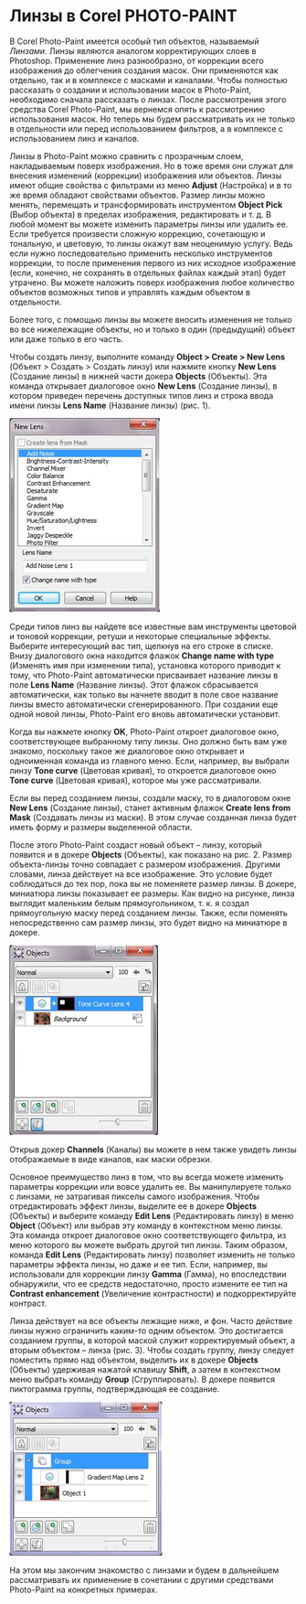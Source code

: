 # Линзы в Corel PHOTO-PAINT

В Corel Photo-Paint имеется особый тип объектов, называемый _Линзами_. Линзы являются аналогом корректирующих слоев в Photoshop. Применение линз разнообразно, от коррекции всего изображения до облегчения создания масок. Они применяются как отдельно, так и в комплексе с масками и каналами. Чтобы полностью рассказать о создании и использовании масок в Photo-Paint, необходимо сначала рассказать о линзах. После рассмотрения этого средства Corel Photo-Paint, мы вернемся опять к рассмотрению использования масок. Но теперь мы будем рассматривать их не только в отдельности или перед использованием фильтров, а в комплексе с использованием линз и каналов.

Линзы в Photo-Paint можно сравнить с прозрачным слоем, накладываемым поверх изображения. Но в тоже время они служат для внесения изменений (коррекции) изображения или объектов. Линзы имеют общие свойства с фильтрами из меню **Adjust** (Настройка) и в то же время обладают свойствами объектов. Размер линзы можно менять, перемещать и трансформировать инструментом **Object Pick** (Выбор объекта) в пределах изображения, редактировать и т. д. В любой момент вы можете изменить параметры линзы или удалить ее. Если требуется произвести сложную коррекцию, сочетающую и тональную, и цветовую, то линзы окажут вам неоценимую услугу. Ведь если нужно последовательно применить несколько инструментов коррекции, то после применения первого из них исходное изображение (если, конечно, не сохранять в отдельных файлах каждый этап) будет утрачено. Вы можете наложить поверх изображения любое количество объектов возможных типов и управлять каждым объектом в отдельности.

Более того, с помощью линзы вы можете вносить изменения не только во все нижележащие объекты, но и только в один (предыдущий) объект или даже только в его часть.

Чтобы создать линзу, выполните команду **Object > Create > New Lens** (Объект > Создать > Создать линзу) или нажмите кнопку **New Lens** (Создание линзы) в нижней части докера **Objects** (Объекты). Эта команда открывает диалоговое окно **New Lens** (Создание линзы), в котором приведен перечень доступных типов линз и строка ввода имени линзы **Lens Name** (Название линзы) (рис. 1).

![Линзы в Corel PHOTO-PAINT](./db54f691-f317-48f9-89de-75566d0e7588.jpg)

Среди типов линз вы найдете все известные вам инструменты цветовой и тоновой коррекции, ретуши и некоторые специальные эффекты. Выберите интересующий вас тип, щелкнув на его строке в списке. Внизу диалогового окна находится флажок **Change name with type** (Изменять имя при изменении типа), установка которого приводит к тому, что Photo-Paint автоматически присваивает название линзы в поле **Lens Name** (Название линзы). Этот флажок сбрасывается автоматически, как только вы начнете вводит в поле свое название линзы вместо автоматически сгенерированного. При создании еще одной новой линзы, Photo-Paint его вновь автоматически установит.

Когда вы нажмете кнопку **OK**, Photo-Paint откроет диалоговое окно, соответствующее выбранному типу линзы. Оно должно быть вам уже знакомо, поскольку такое же диалоговое окно открывает и одноименная команда из главного меню. Если, например, вы выбрали линзу **Tone curve** (Цветовая кривая), то откроется диалоговое окно **Tone curve** (Цветовая кривая), которое мы уже рассматривали.

Если вы перед созданием линзы, создали маску, то в диалоговом окне **New Lens** (Создание линзы), станет активным флажок **Create lens from Mask** (Создавать линзы из маски). В этом случае созданная линза будет иметь форму и размеры выделенной области.

После этого Photo-Paint создаст новый объект – линзу, который появится и в докере **Objects** (Объекты), как показано на рис. 2\. Размер объекта-линзы точно совпадает с размером изображения. Другими словами, линза действует на все изображение. Это условие будет соблюдаться до тех пор, пока вы не поменяете размер линзы. В докере, миниатюра линзы показывает ее размеры. Как видно на рисунке, линза выглядит маленьким белым прямоугольником, т. к. я создал прямоугольную маску перед созданием линзы. Также, если поменять непосредственно сам размер линзы, это будет видно на миниатюре в докере.

![Линзы в Corel PHOTO-PAINT](./7b1b013f-6b46-492a-bb25-efe006e65b2d.jpg)

Открыв докер **Channels** (Каналы) вы можете в нем также увидеть линзы отображаемые в виде каналов, как маски обрезки.

Основное преимущество линз в том, что вы всегда можете изменить параметры коррекции или вовсе удалить ее. Вы манипулируете только с линзами, не затрагивая пикселы самого изображения. Чтобы отредактировать эффект линзы, выделите ее в докере **Objects** (Объекты) и выберите команду **Edit Lens** (Редактировать линзу) в меню **Object** (Объект) или выбрав эту команду в контекстном меню линзы. Эта команда откроет диалоговое окно соответствующего фильтра, из меню которого вы можете выбрать другой тип линзы. Таким образом, команда **Edit Lens** (Редактировать линзу) позволяет изменить не только параметры эффекта линзы, но даже и ее тип. Если, например, вы использовали для коррекции линзу **Gamma** (Гамма), но впоследствии обнаружили, что ее средств недостаточно, просто измените ее тип на **Contrast enhancement** (Увеличение контрастности) и подкорректируйте контраст.

Линза действует на все объекты лежащие ниже, и фон. Часто действие линзы нужно ограничить каким-то одним объектом. Это достигается созданием группы, в которой маской служит корректируемый объект, а вторым объектом – линза (рис. 3). Чтобы создать группу, линзу следует поместить прямо над объектом, выделить их в докере **Objects** (Объекты) удерживая нажатой клавишу **Shift**, а затем в контекстном меню выбрать команду **Group** (Сгруппировать). В докере появится пиктограмма группы, подтверждающая ее создание.

![Линзы в Corel PHOTO-PAINT](./1bd573cc-d5b5-4a20-8736-ee6e693a964d.jpg)

На этом мы закончим знакомство с линзами и будем в дальнейшем рассматривать их применение в сочетании с другими средствами Photo-Paint на конкретных примерах.